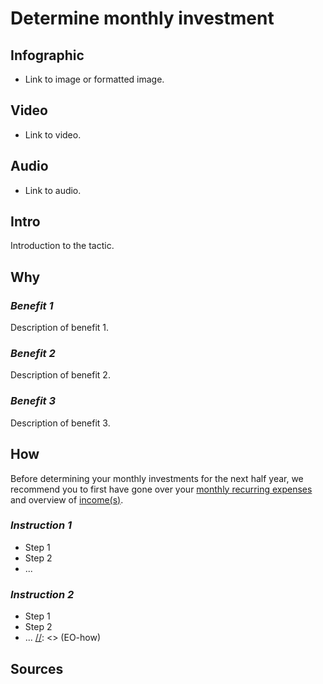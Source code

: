 [//]: <> (FM6,TM30,EPLMA)

# **Determine monthly investment**

## **Infographic**
[//]: <> (BO-infographic)
- Link to image or formatted image.

[//]: <> (EO-infographic)
## **Video**
[//]: <> (BO-video)
- Link to video.

[//]: <> (EO-video)
## **Audio**
[//]: <> (BO-audio)
- Link to audio.

[//]: <> (EO-audio)

## **Intro**
[//]: <> (BO-intro)
Introduction to the tactic.

[//]: <> (EO-intro)
## **Why**
[//]: <> (BO-why)

### *Benefit 1*
Description of benefit 1.

### *Benefit 2*
Description of benefit 2.

### *Benefit 3*
Description of benefit 3.

[//]: <> (EO-why)
## **How**
[//]: <> (BO-how)
Before determining your monthly investments for the next half year, we recommend you to first have gone over your [monthly recurring expenses](Minimize_recurring_payments.md) and overview of [income(s)](Intro_generating_money.md).
### *Instruction 1*
-	Step 1
-	Step 2
-	...
### *Instruction 2*
-	Step 1
-	Step 2
-	...
[//]: <> (EO-how)

## **Sources**
[//]: <> (BO-sources)
[//]: <> (EO-scientific)
